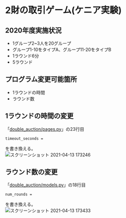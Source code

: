 # 2財の取引ゲーム(ケニア実験)

## 2020年度実施状況
- 1グループ2~3人を20グループ
- グループ1-10をタイプA、グループ11-20をタイプB
- 1ラウンド6分
- 5ラウンド

## プログラム変更可能箇所
- 1ラウンドの時間
- ラウンド数

## 1ラウンドの時間の変更
「[double_auction/pages.py](https://github.com/leisurely-yucyou/oTree/blob/e8a0f0958fd704063ba16bb7d7452753f63433ac/ExpEcon/double_auction/pages.py)」の23行目  
```
timeout_seconds = 
```
を書き換える。  
![スクリーンショット 2021-04-13 173246](https://user-images.githubusercontent.com/48300561/114522370-4d340800-9c7e-11eb-842b-654029fd5a05.png)

## ラウンド数の変更
「[double_auction/models.py](https://github.com/leisurely-yucyou/oTree/blob/e8a0f0958fd704063ba16bb7d7452753f63433ac/ExpEcon/double_auction/models.py)」の18行目  
```
num_rounds = 
```
を書き換える。  
![スクリーンショット 2021-04-13 173433](https://user-images.githubusercontent.com/48300561/114522703-908e7680-9c7e-11eb-9dc8-d0405995d9bb.png)
